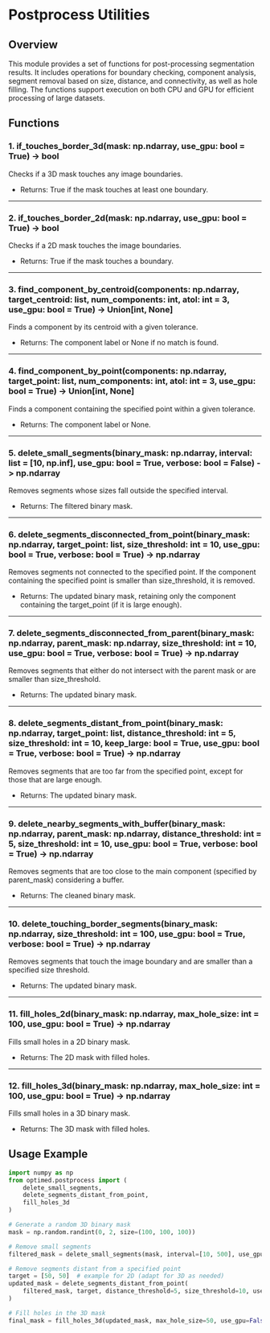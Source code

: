 # Postprocess Utilities

## Overview
This module provides a set of functions for post-processing segmentation results. It includes operations for boundary checking, component analysis, segment removal based on size, distance, and connectivity, as well as hole filling. The functions support execution on both CPU and GPU for efficient processing of large datasets.

## Functions

### 1. if_touches_border_3d(mask: np.ndarray, use_gpu: bool = True) -> bool
Checks if a 3D mask touches any image boundaries.
- Returns: True if the mask touches at least one boundary.

---

### 2. if_touches_border_2d(mask: np.ndarray, use_gpu: bool = True) -> bool
Checks if a 2D mask touches the image boundaries.
- Returns: True if the mask touches a boundary.

---

### 3. find_component_by_centroid(components: np.ndarray, target_centroid: list, num_components: int, atol: int = 3, use_gpu: bool = True) -> Union[int, None]
Finds a component by its centroid with a given tolerance.
- Returns: The component label or None if no match is found.

---

### 4. find_component_by_point(components: np.ndarray, target_point: list, num_components: int, atol: int = 3, use_gpu: bool = True) -> Union[int, None]
Finds a component containing the specified point within a given tolerance.
- Returns: The component label or None.

---

### 5. delete_small_segments(binary_mask: np.ndarray, interval: list = [10, np.inf], use_gpu: bool = True, verbose: bool = False) -> np.ndarray
Removes segments whose sizes fall outside the specified interval.
- Returns: The filtered binary mask.

---

### 6. delete_segments_disconnected_from_point(binary_mask: np.ndarray, target_point: list, size_threshold: int = 10, use_gpu: bool = True, verbose: bool = True) -> np.ndarray
Removes segments not connected to the specified point. If the component containing the specified point is smaller than size_threshold, it is removed.
- Returns: The updated binary mask, retaining only the component containing the target_point (if it is large enough).

---

### 7. delete_segments_disconnected_from_parent(binary_mask: np.ndarray, parent_mask: np.ndarray, size_threshold: int = 10, use_gpu: bool = True, verbose: bool = True) -> np.ndarray
Removes segments that either do not intersect with the parent mask or are smaller than size_threshold.
- Returns: The updated binary mask.

---

### 8. delete_segments_distant_from_point(binary_mask: np.ndarray, target_point: list, distance_threshold: int = 5, size_threshold: int = 10, keep_large: bool = True, use_gpu: bool = True, verbose: bool = True) -> np.ndarray
Removes segments that are too far from the specified point, except for those that are large enough.
- Returns: The updated binary mask.

---

### 9. delete_nearby_segments_with_buffer(binary_mask: np.ndarray, parent_mask: np.ndarray, distance_threshold: int = 5, size_threshold: int = 10, use_gpu: bool = True, verbose: bool = True) -> np.ndarray
Removes segments that are too close to the main component (specified by parent_mask) considering a buffer.
- Returns: The cleaned binary mask.

---

### 10. delete_touching_border_segments(binary_mask: np.ndarray, size_threshold: int = 100, use_gpu: bool = True, verbose: bool = True) -> np.ndarray
Removes segments that touch the image boundary and are smaller than a specified size threshold.
- Returns: The updated binary mask.

---

### 11. fill_holes_2d(binary_mask: np.ndarray, max_hole_size: int = 100, use_gpu: bool = True) -> np.ndarray
Fills small holes in a 2D binary mask.
- Returns: The 2D mask with filled holes.

---

### 12. fill_holes_3d(binary_mask: np.ndarray, max_hole_size: int = 100, use_gpu: bool = True) -> np.ndarray
Fills small holes in a 3D binary mask.
- Returns: The 3D mask with filled holes.

## Usage Example

```python
import numpy as np
from optimed.postprocess import (
    delete_small_segments,
    delete_segments_distant_from_point,
    fill_holes_3d
)

# Generate a random 3D binary mask
mask = np.random.randint(0, 2, size=(100, 100, 100))

# Remove small segments
filtered_mask = delete_small_segments(mask, interval=[10, 500], use_gpu=False, verbose=True)

# Remove segments distant from a specified point
target = [50, 50]  # example for 2D (adapt for 3D as needed)
updated_mask = delete_segments_distant_from_point(
    filtered_mask, target, distance_threshold=5, size_threshold=10, use_gpu=False, verbose=True
)

# Fill holes in the 3D mask
final_mask = fill_holes_3d(updated_mask, max_hole_size=50, use_gpu=False)
```
